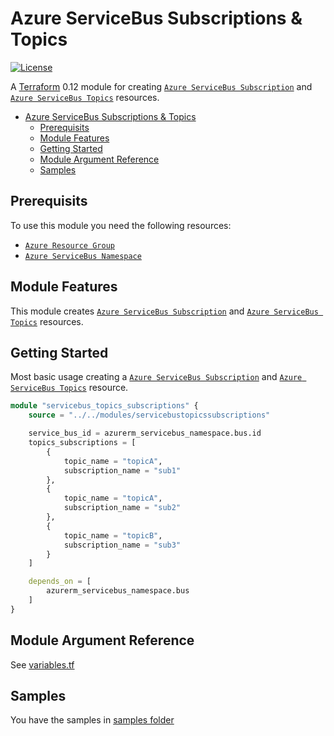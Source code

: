 # Azure ServiceBus Subscriptions & Topics

[![License](https://img.shields.io/badge/License-Apache%202.0-brightgreen.svg)](https://opensource.org/licenses/Apache-2.0)

A [Terraform](https://www.terraform.io) 0.12 module for creating
[`Azure ServiceBus Subscription`](https://registry.terraform.io/providers/hashicorp/azurerm/latest/docs/resources/servicebus_subscription) and [`Azure ServiceBus Topics`](https://registry.terraform.io/providers/hashicorp/azurerm/latest/docs/resources/servicebus_topic) resources.

- [Azure ServiceBus Subscriptions & Topics](#azure-servicebus-subscriptions--topics)
  - [Prerequisits](#prerequisits)
  - [Module Features](#module-features)
  - [Getting Started](#getting-started)
  - [Module Argument Reference](#module-argument-reference)
  - [Samples](#samples)

## Prerequisits

To use this module you need the following resources:

- [`Azure Resource Group`](https://registry.terraform.io/providers/hashicorp/azurerm/latest/docs/resources/resource_group)
- [`Azure ServiceBus Namespace`](https://registry.terraform.io/providers/hashicorp/azurerm/latest/docs/resources/servicebus_namespace)

## Module Features

This module creates [`Azure ServiceBus Subscription`](https://registry.terraform.io/providers/hashicorp/azurerm/latest/docs/resources/servicebus_subscription) and [`Azure ServiceBus Topics`](https://registry.terraform.io/providers/hashicorp/azurerm/latest/docs/resources/servicebus_topic) resources.

## Getting Started

Most basic usage creating a [`Azure ServiceBus Subscription`](https://registry.terraform.io/providers/hashicorp/azurerm/latest/docs/resources/servicebus_subscription) and [`Azure ServiceBus Topics`](https://registry.terraform.io/providers/hashicorp/azurerm/latest/docs/resources/servicebus_topic) resource.

```terraform
module "servicebus_topics_subscriptions" {
    source = "../../modules/servicebustopicssubscriptions"

    service_bus_id = azurerm_servicebus_namespace.bus.id
    topics_subscriptions = [
        {
            topic_name = "topicA",
            subscription_name = "sub1"
        },
        {
            topic_name = "topicA",
            subscription_name = "sub2"
        },
        {
            topic_name = "topicB",
            subscription_name = "sub3"
        }
    ]

    depends_on = [
        azurerm_servicebus_namespace.bus
    ]
}
```

## Module Argument Reference

See [variables.tf](variables.tf)

## Samples

You have the samples in [samples folder](../../samples/servicebussample/)
